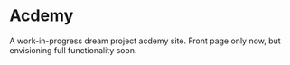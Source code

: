 # Acdemy
A work-in-progress dream project acdemy site. Front page only now, but envisioning full functionality soon.
